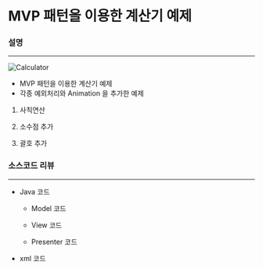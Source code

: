 # MVP 패턴을 이용한 계산기 예제

### 설명
____________________________________________________

![Calculator]()

- MVP 패턴을 이용한 계산기 예제
- 각종 예외처리와 Animation 을 추가한 예제

1. 사칙연산

2. 소수점 추가

3. 괄호 추가


### 소스코드 리뷰
____________________________________________________

- Java 코드

  - Model 코드

  - View 코드

  - Presenter 코드

- xml 코드

    ```xml

    ```
